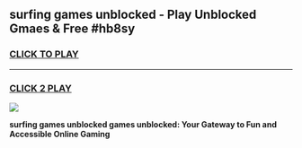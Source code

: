 
## surfing games unblocked - Play Unblocked Gmaes & Free #hb8sy
<h3>
<a href="https://news.freeplayer.one?title=surfing_games_unblocked&ref=03M">CLICK TO PLAY</a></h3>
<hr>

<h3>
<a href="https://news.freeplayer.one?title=surfing_games_unblocked&ref=03M">CLICK 2 PLAY</a>
  
</h3>

<a href="https://news.freeplayer.one?title=surfing_games_unblocked&ref=03M"><img src="https://clearcache.store/games.png"></a>


**surfing games unblocked games unblocked: Your Gateway to Fun and Accessible Online Gaming**
